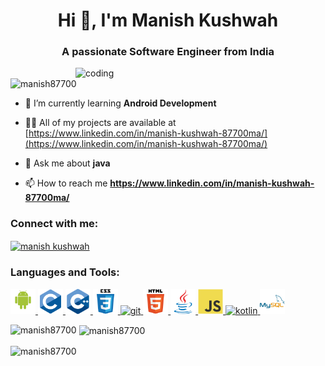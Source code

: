 <h1 align="center">Hi 👋, I'm Manish Kushwah</h1>
<h3 align="center">A passionate Software Engineer from India</h3>
<img align="right" alt="coding" width="400" src="[https://media3.giphy.com/media/bGgsc5mWoryfgKBx1u/200w.gif?cid=6c09b9523ogctl74bqac78w37bvs0bkoc75teq67snst7fu3&ep=v1_gifs_search&rid=200w.gif&ct=g](https://user-images.githubusercontent.com/74038190/212750147-854a394f-fee9-4080-9770-78a4b7ece53f.gif)">

<p align="left"> <img src="https://komarev.com/ghpvc/?username=manish87700&label=Profile%20views&color=0e75b6&style=flat" alt="manish87700" /> </p>


- 🌱 I’m currently learning **Android Development**

- 👨‍💻 All of my projects are available at [https://www.linkedin.com/in/manish-kushwah-87700ma/](https://www.linkedin.com/in/manish-kushwah-87700ma/)

- 💬 Ask me about **java**

- 📫 How to reach me **https://www.linkedin.com/in/manish-kushwah-87700ma/**

<h3 align="left">Connect with me:</h3>
<p align="left">
<a href="https://linkedin.com/in/manish kushwah" target="blank"><img align="center" src="https://raw.githubusercontent.com/rahuldkjain/github-profile-readme-generator/master/src/images/icons/Social/linked-in-alt.svg" alt="manish kushwah" height="30" width="40" /></a>
</p>

<h3 align="left">Languages and Tools:</h3>
<p align="left"> <a href="https://developer.android.com" target="_blank" rel="noreferrer"> <img src="https://raw.githubusercontent.com/devicons/devicon/master/icons/android/android-original-wordmark.svg" alt="android" width="40" height="40"/> </a> <a href="https://www.cprogramming.com/" target="_blank" rel="noreferrer"> <img src="https://raw.githubusercontent.com/devicons/devicon/master/icons/c/c-original.svg" alt="c" width="40" height="40"/> </a> <a href="https://www.w3schools.com/cpp/" target="_blank" rel="noreferrer"> <img src="https://raw.githubusercontent.com/devicons/devicon/master/icons/cplusplus/cplusplus-original.svg" alt="cplusplus" width="40" height="40"/> </a> <a href="https://www.w3schools.com/css/" target="_blank" rel="noreferrer"> <img src="https://raw.githubusercontent.com/devicons/devicon/master/icons/css3/css3-original-wordmark.svg" alt="css3" width="40" height="40"/> </a> <a href="https://git-scm.com/" target="_blank" rel="noreferrer"> <img src="https://www.vectorlogo.zone/logos/git-scm/git-scm-icon.svg" alt="git" width="40" height="40"/> </a> <a href="https://www.w3.org/html/" target="_blank" rel="noreferrer"> <img src="https://raw.githubusercontent.com/devicons/devicon/master/icons/html5/html5-original-wordmark.svg" alt="html5" width="40" height="40"/> </a> <a href="https://www.java.com" target="_blank" rel="noreferrer"> <img src="https://raw.githubusercontent.com/devicons/devicon/master/icons/java/java-original.svg" alt="java" width="40" height="40"/> </a> <a href="https://developer.mozilla.org/en-US/docs/Web/JavaScript" target="_blank" rel="noreferrer"> <img src="https://raw.githubusercontent.com/devicons/devicon/master/icons/javascript/javascript-original.svg" alt="javascript" width="40" height="40"/> </a> <a href="https://kotlinlang.org" target="_blank" rel="noreferrer"> <img src="https://www.vectorlogo.zone/logos/kotlinlang/kotlinlang-icon.svg" alt="kotlin" width="40" height="40"/> </a> <a href="https://www.mysql.com/" target="_blank" rel="noreferrer"> <img src="https://raw.githubusercontent.com/devicons/devicon/master/icons/mysql/mysql-original-wordmark.svg" alt="mysql" width="40" height="40"/> </a> </p>

<p><img align="left" src="https://github-readme-stats.vercel.app/api/top-langs?username=manish87700&show_icons=true&locale=en&layout=compact" alt="manish87700" /></p>

<p>&nbsp;<img align="center" src="https://github-readme-stats.vercel.app/api?username=manish87700&show_icons=true&locale=en" alt="manish87700" /></p>

<p><img align="center" src="https://github-readme-streak-stats.herokuapp.com/?user=manish87700&" alt="manish87700" /></p>
